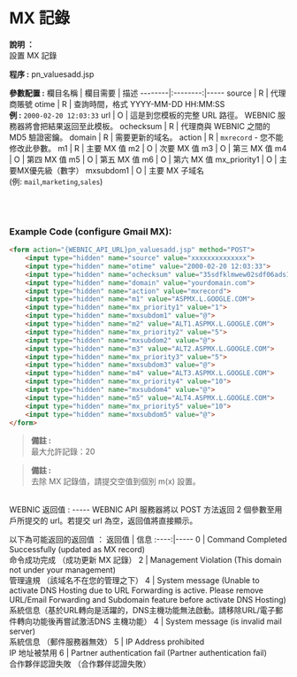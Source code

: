 # MX 記錄

**說明 ：** <br>
設置 MX 記錄

**程序 :** pn_valuesadd.jsp

**參數配置 :**
欄目名稱 | 欄目需要 | 描述
--------|:--------:|-----
source | R | 代理商賬號
otime | R | 查詢時間，格式 YYYY-MM-DD HH:MM:SS <br> **例 :** `2000-02-20 12:03:33`
url | O | 這是到您模板的完整 URL 路徑。 WEBNIC 服務器將會把結果返回至此模板。
ochecksum | R | 代理商與 WEBNIC 之間的 MD5 驗證密鑰。
domain | R | 需要更新的域名。
action | R | `mxrecord` - 您不能修改此參數。
m1 | R | 主要 MX 值
m2 | O | 次要 MX 值
m3 | O | 第三 MX 值
m4 | O | 第四 MX 值
m5 | O | 第五 MX 值
m6 | O | 第六 MX 值
mx_priority1 | O | 主要MX優先級（數字）
mxsubdom1 | O | 主要 MX 子域名 <br> (例: `mail`,`marketing`,`sales`)

<br><br>

### Example Code (configure Gmail MX):

```HTML
<form action="{WEBNIC_API_URL}pn_valuesadd.jsp" method="POST"> 
    <input type="hidden" name="source" value="xxxxxxxxxxxxxx"> 
    <input type="hidden" name="otime" value="2000-02-20 12:03:33"> 
    <input type="hidden" name="ochecksum" value="35sdfklmwew02sdf06ads1asd3"> 
    <input type="hidden" name="domain" value="yourdomain.com">
    <input type="hidden" name="action" value="mxrecord">
    <input type="hidden" name="m1" value="ASPMX.L.GOOGLE.COM">
    <input type="hidden" name="mx_priority1" value="1">
    <input type="hidden" name="mxsubdom1" value="@">
    <input type="hidden" name="m2" value="ALT1.ASPMX.L.GOOGLE.COM">
    <input type="hidden" name="mx_priority2" value="5">
    <input type="hidden" name="mxsubdom2" value="@">
    <input type="hidden" name="m3" value="ALT2.ASPMX.L.GOOGLE.COM">
    <input type="hidden" name="mx_priority3" value="5">
    <input type="hidden" name="mxsubdom3" value="@">
    <input type="hidden" name="m4" value="ALT3.ASPMX.L.GOOGLE.COM">
    <input type="hidden" name="mx_priority4" value="10">
    <input type="hidden" name="mxsubdom4" value="@">
    <input type="hidden" name="m5" value="ALT4.ASPMX.L.GOOGLE.COM">
    <input type="hidden" name="mx_priority5" value="10">
    <input type="hidden" name="mxsubdom5" value="@">
</form>
```
>**備註 :** <br>
最大允許記錄：20

>**備註 :** <br>
去除 MX 記錄值，請提交空值到個別 m(x) 設置。


<br>
WEBNIC 返回值 :
-----
WEBNIC API 服務器將以 POST 方法返回 2 個參數至用戶所提交的 url。若提交 url 為空，返回值將直接顯示。

以下為可能返回的返回值 ：
返回值 | 信息
:----:|-----
0 | Command Completed Successfully (updated as MX record) <br> 命令成功完成 （成功更新 MX 記錄）
2 | Management Violation (This domain not under your management) <br> 管理違規 （該域名不在您的管理之下）
4 | System message (Unable to activate DNS Hosting due to URL Forwarding is active. Please remove URL/Email Forwarding and Subdomain feature before activate DNS Hosting) <br> 系統信息（基於URL轉向是活躍的，DNS主機功能無法啟動。請移除URL/電子郵件轉向功能後再嘗試激活DNS 主機功能）
4 | System message (is invalid mail server) <br> 系統信息 （郵件服務器無效）
5 | IP Address prohibited <br> IP 地址被禁用
6 | Partner authentication fail (Partner authentication fail) <br> 合作夥伴認證失敗 （合作夥伴認證失敗）